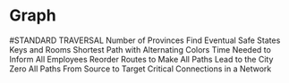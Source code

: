# Graph
#STANDARD TRAVERSAL
Number of Provinces
Find Eventual Safe States
Keys and Rooms
Shortest Path with Alternating Colors
Time Needed to Inform All Employees
Reorder Routes to Make All Paths Lead to the City Zero
All Paths From Source to Target
Critical Connections in a Network

